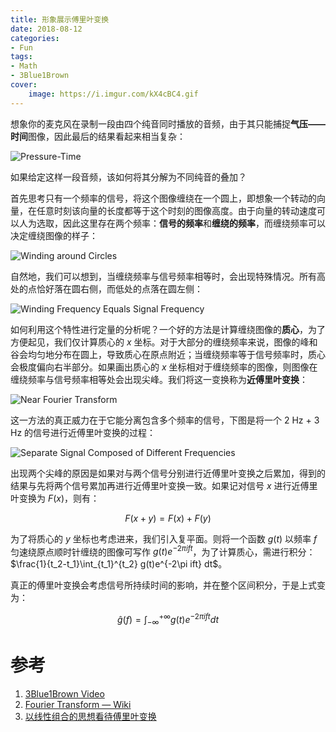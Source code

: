 ```yaml
---
title: 形象展示傅里叶变换
date: 2018-08-12
categories:
- Fun
tags:
- Math
- 3Blue1Brown
cover:
    image: https://i.imgur.com/kX4cBC4.gif
---
```


想象你的麦克风在录制一段由四个纯音同时播放的音频，由于其只能捕捉**气压——时间**图像，因此最后的结果看起来相当复杂：

![Pressure-Time](https://i.imgur.com/H5kzT4t.png)

如果给定这样一段音频，该如何将其分解为不同纯音的叠加？

首先思考只有一个频率的信号，将这个图像缠绕在一个圆上，即想象一个转动的向量，在任意时刻该向量的长度都等于这个时刻的图像高度。由于向量的转动速度可以人为选取，因此这里存在两个频率：**信号的频率**和**缠绕的频率**，而缠绕频率可以决定缠绕图像的样子：

![Winding around Circles](https://i.imgur.com/GqcrCg2.png)

自然地，我们可以想到，当缠绕频率与信号频率相等时，会出现特殊情况。所有高处的点恰好落在圆右侧，而低处的点落在圆左侧：

![Winding Frequency Equals Signal Frequency](https://i.imgur.com/B4FRdAs.png)

如何利用这个特性进行定量的分析呢？一个好的方法是计算缠绕图像的**质心**，为了方便起见，我们仅计算质心的 $x$ 坐标。对于大部分的缠绕频率来说，图像的峰和谷会均匀地分布在圆上，导致质心在原点附近；当缠绕频率等于信号频率时，质心会极度偏向右半部分。如果画出质心的 $x$ 坐标相对于缠绕频率的图像，则图像在缠绕频率与信号频率相等处会出现尖峰。我们将这一变换称为**近傅里叶变换**：

![Near Fourier Transform](https://i.imgur.com/Rd38ffU.png)

这一方法的真正威力在于它能分离包含多个频率的信号，下图是将一个 2 Hz + 3 Hz 的信号进行近傅里叶变换的过程：

![Separate Signal Composed of Different Frequencies](https://i.imgur.com/kX4cBC4.gif)

出现两个尖峰的原因是如果对与两个信号分别进行近傅里叶变换之后累加，得到的结果与先将两个信号累加再进行近傅里叶变换一致。如果记对信号 $x$ 进行近傅里叶变换为 $F(x)$，则有：

$$
F(x+y) = F(x) + F(y)
$$

为了将质心的 $y$ 坐标也考虑进来，我们引入复平面。则将一个函数 $g(t)$ 以频率 $f$ 匀速绕原点顺时针缠绕的图像可写作 $g(t)e^{-2\pi ift}$，为了计算质心，需进行积分：$\frac{1}{t_2-t_1}\int_{t_1}^{t_2} g(t)e^{-2\pi ift} dt$。

真正的傅里叶变换会考虑信号所持续时间的影响，并在整个区间积分，于是上式变为：

$$
\hat{g}(f) = \int_{-\infty}^{+\infty} g(t)e^{-2\pi ift} dt
$$

# 参考

1. [3Blue1Brown Video](https://youtu.be/spUNpyF58BY)
2. [Fourier Transform — Wiki](https://en.wikipedia.org/wiki/Fourier_transform)
3. [以线性组合的思想看待傅里叶变换](https://www.matongxue.com/madocs/619.html)
